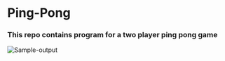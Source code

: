 # Ping-Pong
### This repo contains program for a two player ping pong game
![Sample-output](https://user-images.githubusercontent.com/75221153/112730913-4442f700-8f5a-11eb-881e-295664b4cd51.jpeg)

